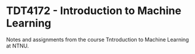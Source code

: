 # TDT4172 - Introduction to Machine Learning

Notes and assignments from the course Tntroduction to Machine Learning at NTNU.
